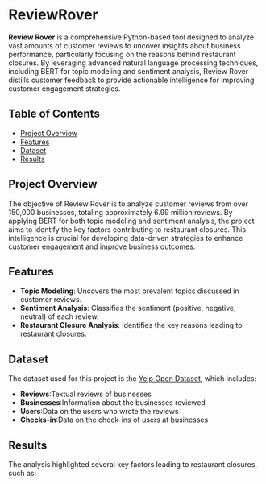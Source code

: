 # ReviewRover

**Review Rover** is a comprehensive Python-based tool designed to analyze vast amounts of customer reviews to uncover insights about business performance, particularly focusing on the reasons behind restaurant closures. By leveraging advanced natural language processing techniques, including BERT for topic modeling and sentiment analysis, Review Rover distills customer feedback to provide actionable intelligence for improving customer engagement strategies.

## Table of Contents

- [Project Overview](#project-overview)
- [Features](#features)
- [Dataset](#dataset)
- [Results](#results)
  
## Project Overview

The objective of Review Rover is to analyze customer reviews from over 150,000 businesses, totaling approximately 6.99 million reviews. By applying BERT for both topic modeling and sentiment analysis, the project aims to identify the key factors contributing to restaurant closures. This intelligence is crucial for developing data-driven strategies to enhance customer engagement and improve business outcomes.

## Features

- **Topic Modeling**: Uncovers the most prevalent topics discussed in customer reviews.
- **Sentiment Analysis**: Classifies the sentiment (positive, negative, neutral) of each review.
- **Restaurant Closure Analysis**: Identifies the key reasons leading to restaurant closures.

## Dataset

The dataset used for this project is the [Yelp Open Dataset](https://www.yelp.com/dataset), which includes:
- **Reviews**:Textual reviews of businesses
- **Businesses**:Information about the businesses reviewed
- **Users**:Data on the users who wrote the reviews
- **Checks-in**:Data on the check-ins of users at businesses

## Results

The analysis highlighted several key factors leading to restaurant closures, such as:

